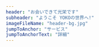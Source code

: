 ```yaml
---
header: "お会いできて光栄です"
subheader: "ようこそ YOKOの世界へ!"
imageFileName: "header-bg.jpg"
jumpToAnchor: "サービス"
jumpToAnchorText: "詳細"
---
```

